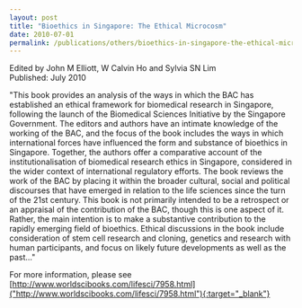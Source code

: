 ```yaml
---
layout: post
title: "Bioethics in Singapore: The Ethical Microcosm"
date: 2010-07-01
permalink: /publications/others/bioethics-in-singapore-the-ethical-microcosm
---
```


Edited by John M Elliott, W Calvin Ho and Sylvia SN Lim<br>
Published: July 2010

"This book provides an analysis of the ways in which the BAC has established an ethical framework for biomedical research in Singapore, following the launch of the Biomedical Sciences Initiative by the Singapore Government. The editors and authors have an intimate knowledge of the working of the BAC, and the focus of the book includes the ways in which international forces have influenced the form and substance of bioethics in Singapore. Together, the authors offer a comparative account of the institutionalisation of biomedical research ethics in Singapore, considered in the wider context of international regulatory efforts. The book reviews the work of the BAC by placing it within the broader cultural, social and political discourses that have emerged in relation to the life sciences since the turn of the 21st century. This book is not primarily intended to be a retrospect or an appraisal of the contribution of the BAC, though this is one aspect of it. Rather, the main intention is to make a substantive contribution to the rapidly emerging field of bioethics. Ethical discussions in the book include consideration of stem cell research and cloning, genetics and research with human participants, and focus on likely future developments as well as the past..."

For more information, please see [http://www.worldscibooks.com/lifesci/7958.html]("http://www.worldscibooks.com/lifesci/7958.html"){:target="_blank"}
